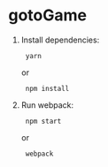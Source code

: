 # gotoGame

1. Install dependencies:

        yarn

    or

        npm install
2. Run webpack:

        npm start
        
    or
    
        webpack
